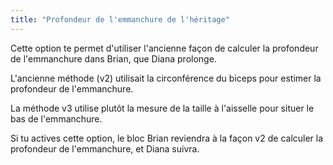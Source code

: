 ```yaml
---
title: "Profondeur de l'emmanchure de l'héritage"
---
```


Cette option te permet d'utiliser l'ancienne façon de calculer la profondeur de l'emmanchure dans Brian, que Diana prolonge.

L'ancienne méthode (v2) utilisait la circonférence du biceps pour estimer la profondeur de l'emmanchure.

La méthode v3 utilise plutôt la mesure de la taille à l'aisselle pour situer le bas de l'emmanchure.

Si tu actives cette option, le bloc Brian reviendra à la façon v2 de calculer la profondeur de l'emmanchure, et Diana suivra.
